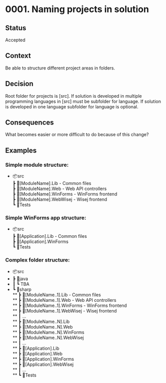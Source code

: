 # 0001. Naming projects in solution

## Status

Accepted

## Context

Be able to structure different project areas in folders.

## Decision

Root folder for projects is [src]. If solution is developed in multiple programming languages in [src] must be subfolder for language.
If solution is developed in one language subfolder for language is optional.  

## Consequences

What becomes easier or more difficult to do because of this change?

## Examples

### Simple module structure:
* 📦src  
   ┣ 📂[ModuleName].Lib - Common files  
   ┣ 📂[ModuleName].Web - Web API controllers   
   ┣ 📂[ModuleName].WinForms - WinForms frontend  
   ┣ 📂[ModuleName].WebWisej - Wisej frontend  
   ┗ 📂Tests  

### Simple WinForms app structure:
* 📦src  
   ┣ 📂[Application].Lib - Common files  
   ┣ 📂[Application].WinForms    
   ┗ 📂Tests  

### Complex folder structure:
* 📦src  
* ┣ 📂java  
* ┃ ┗ TBA  
* ┗ 📂sharp  
**   ┣ 📂[ModuleName..1].Lib - Common files  
**   ┣ 📂[ModuleName..1].Web - Web API controllers   
**   ┣ 📂[ModuleName..1].WinForms - WinForms frontend  
**   ┣ 📂[ModuleName..1].WebWisej - Wisej frontend  
**   ┃ ...  
**   ┣ 📂[ModuleName..N].Lib  
**   ┣ 📂[ModuleName..N].Web  
**   ┣ 📂[ModuleName..N].WinForms  
**   ┣ 📂[ModuleName..N].WebWisej  
**   ┃ ...  
**   ┣ 📂[Application].Lib  
**   ┣ 📂[Application].Web  
**   ┣ 📂[Application].WinForms  
**   ┣ 📂[Application].WebWisej  
**   ┃ ...  
**   ┗ 📂Tests  
